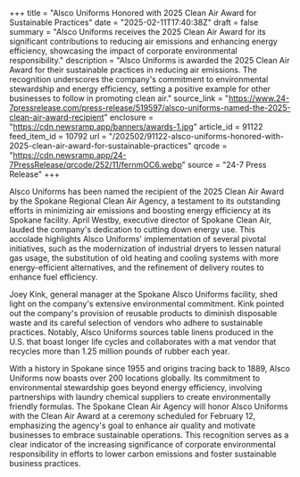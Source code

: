 +++
title = "Alsco Uniforms Honored with 2025 Clean Air Award for Sustainable Practices"
date = "2025-02-11T17:40:38Z"
draft = false
summary = "Alsco Uniforms receives the 2025 Clean Air Award for its significant contributions to reducing air emissions and enhancing energy efficiency, showcasing the impact of corporate environmental responsibility."
description = "Alsco Uniforms is awarded the 2025 Clean Air Award for their sustainable practices in reducing air emissions. The recognition underscores the company's commitment to environmental stewardship and energy efficiency, setting a positive example for other businesses to follow in promoting clean air."
source_link = "https://www.24-7pressrelease.com/press-release/519597/alsco-uniforms-named-the-2025-clean-air-award-recipient"
enclosure = "https://cdn.newsramp.app/banners/awards-1.jpg"
article_id = 91122
feed_item_id = 10792
url = "/202502/91122-alsco-uniforms-honored-with-2025-clean-air-award-for-sustainable-practices"
qrcode = "https://cdn.newsramp.app/24-7PressRelease/qrcode/252/11/fernmOC6.webp"
source = "24-7 Press Release"
+++

<p>Alsco Uniforms has been named the recipient of the 2025 Clean Air Award by the Spokane Regional Clean Air Agency, a testament to its outstanding efforts in minimizing air emissions and boosting energy efficiency at its Spokane facility. April Westby, executive director of Spokane Clean Air, lauded the company's dedication to cutting down energy use. This accolade highlights Alsco Uniforms' implementation of several pivotal initiatives, such as the modernization of industrial dryers to lessen natural gas usage, the substitution of old heating and cooling systems with more energy-efficient alternatives, and the refinement of delivery routes to enhance fuel efficiency.</p><p>Joey Kink, general manager at the Spokane Alsco Uniforms facility, shed light on the company's extensive environmental commitment. Kink pointed out the company's provision of reusable products to diminish disposable waste and its careful selection of vendors who adhere to sustainable practices. Notably, Alsco Uniforms sources table linens produced in the U.S. that boast longer life cycles and collaborates with a mat vendor that recycles more than 1.25 million pounds of rubber each year.</p><p>With a history in Spokane since 1955 and origins tracing back to 1889, Alsco Uniforms now boasts over 200 locations globally. Its commitment to environmental stewardship goes beyond energy efficiency, involving partnerships with laundry chemical suppliers to create environmentally friendly formulas. The Spokane Clean Air Agency will honor Alsco Uniforms with the Clean Air Award at a ceremony scheduled for February 12, emphasizing the agency's goal to enhance air quality and motivate businesses to embrace sustainable operations. This recognition serves as a clear indicator of the increasing significance of corporate environmental responsibility in efforts to lower carbon emissions and foster sustainable business practices.</p>